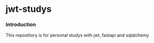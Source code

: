 # jwt-studys
### Introduction
This repositiory is for personal studys with jwt, fastapi and sqlalchemy